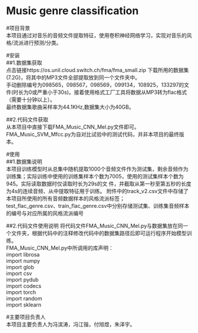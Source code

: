 Music genre classification  
=====  
#项目背景  
  本项目通过对音乐的音频文件提取特征，使用卷积神经网络学习，实现对音乐的风格/流派进行预测/分类。  

#安装  
##1.数据集获取  
    点击链接https://os.unil.cloud.switch.ch/fma/fma_small.zip 下载所用的数据集(7.2G)，将其中的MP3文件全部提取放到同一个文件夹中。  
    手动删除编号为098565，098567，098569，099134，108925，133297的文件(时长为0或严重小于30s)。接着使用格式工厂工具将数据从MP3转为flac格式（需要十分钟以上）。  
    最终数据集歌曲采样率为44.1KHz,数据集大小为40GB。

##2.代码文件获取  
    从本项目中直接下载FMA_Music_CNN_Mel.py文件即可。  
    FMA_Music_SVM_Mfcc.py为自对比试验中的测试代码，并非本项目的最终版本。  

#使用  
##1.数据集说明  
    本项目训练模型时从总集中随机提取1000个音频文件作为测试集，剩余音频作为训练集；实际训练中使用的训练集样本个数为7005，使用的测试集样本个数为945。实际读取数据时仅读取时长为29s的文 
    件，并截取从第一秒至第五秒的长度为4s的连续音频、从中提取特征用于训练。
    附件中的track_v2.csv文件中存储了本项目所使用的所有音频数据样本的风格流派标签；  
    test_flac_genre.csv、train_flac_genre.csv中分别存储测试集、训练集音频样本的编号与对应所属的风格流派编号  

##2.代码文件使用说明
    将代码文件FMA_Music_CNN_Mel.py与数据集放在同一个文件夹，根据代码中的注释修改代码中的数据集路径后即可运行程序开始模型训练。  
    FMA_Music_CNN_Mel.py中所调用的库声明：  
    import librosa  
    import numpy  
    import glob  
    import csv  
    import pydub  
    import codecs  
    import torch  
    import random  
    import sklearn 

#主要项目负责人  
   本项目主要负责人为冯滨涛，冯江锴，付旭煜，朱泽宇。

